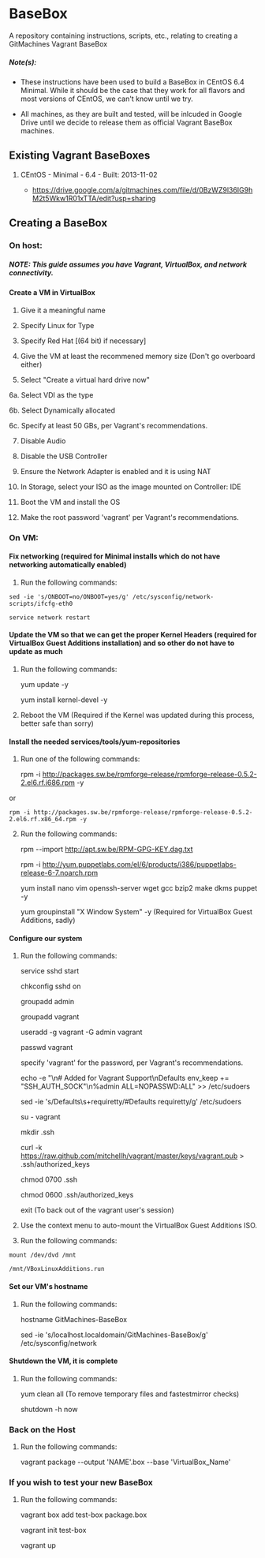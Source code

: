 # BaseBox

A repository containing instructions, scripts, etc., relating to creating a GitMachines Vagrant BaseBox

##### Note(s):

* These instructions have been used to build a BaseBox in CEntOS 6.4 Minimal. While it should be the case that they work for all flavors and most versions of CEntOS, we can't know until we try.

* All machines, as they are built and tested, will be inlcuded in Google Drive until we decide to release them as official Vagrant BaseBox machines.

## Existing Vagrant BaseBoxes
1. CEntOS - Minimal - 6.4 - Built: 2013-11-02

	* https://drive.google.com/a/gitmachines.com/file/d/0BzWZ9l36IG9hM2t5Wkw1R01xTTA/edit?usp=sharing

## Creating a BaseBox

### On host:

##### NOTE: This guide assumes you have Vagrant, VirtualBox, and network connectivity.

#### Create a VM in VirtualBox
1.   Give it a meaningful name

2.   Specify Linux for Type

3.   Specify Red Hat [(64 bit) if necessary] 

4.   Give the VM at least the recommened memory size (Don't go overboard either)

5.   Select "Create a virtual hard drive now"

 6a.   Select VDI as the type

 6b.   Select Dynamically allocated

 6c.   Specify at least 50 GBs, per Vagrant's recommendations.

7.   Disable Audio

8.   Disable the USB Controller

9.   Ensure the Network Adapter is enabled and it is using NAT

10.  In Storage, select your ISO as the image mounted on Controller: IDE

11.  Boot the VM and install the OS

12.  Make the root password 'vagrant' per Vagrant's recommendations.

### On VM:

#### Fix networking (required for Minimal installs which do not have networking automatically enabled)

1.   Run the following commands:

	sed -ie 's/ONBOOT=no/ONBOOT=yes/g' /etc/sysconfig/network-scripts/ifcfg-eth0

	service network restart

#### Update the VM so that we can get the proper Kernel Headers (required for VirtualBox Guest Additions installation) and so other do not have to update as much

1.  Run the following commands:

	yum update -y

	yum install kernel-devel -y

2.  Reboot the VM (Required if the Kernel was updated during this process, better safe than sorry)

#### Install the needed services/tools/yum-repositories

1.  Run one of the following commands:

	rpm -i http://packages.sw.be/rpmforge-release/rpmforge-release-0.5.2-2.el6.rf.i686.rpm -y

or

	rpm -i http://packages.sw.be/rpmforge-release/rpmforge-release-0.5.2-2.el6.rf.x86_64.rpm -y

2.  Run the following commands:

	rpm --import http://apt.sw.be/RPM-GPG-KEY.dag.txt

	rpm -i http://yum.puppetlabs.com/el/6/products/i386/puppetlabs-release-6-7.noarch.rpm

	yum install nano vim openssh-server wget gcc bzip2 make dkms puppet -y

	yum groupinstall "X Window System" -y (Required for VirtualBox Guest Additions, sadly)

#### Configure our system

1.  Run the following commands:

	service sshd start

	chkconfig sshd on

	groupadd admin

	groupadd vagrant

	useradd -g vagrant -G admin vagrant

	passwd vagrant

	   specify 'vagrant' for the password, per Vagrant's recommendations.

	echo -e "\n# Added for Vagrant Support\nDefaults	env_keep += \"SSH_AUTH_SOCK\"\n%admin   ALL=NOPASSWD:ALL" >> /etc/sudoers

	sed -ie 's/Defaults\s\+requiretty/#Defaults   requiretty/g' /etc/sudoers

	su - vagrant

	mkdir .ssh

	curl -k https://raw.github.com/mitchellh/vagrant/master/keys/vagrant.pub > .ssh/authorized_keys

	chmod 0700 .ssh

	chmod 0600 .ssh/authorized_keys

	exit (To back out of the vagrant user's session)

2.   Use the context menu to auto-mount the VirtualBox Guest Additions ISO.

3.   Run the following commands:

	mount /dev/dvd /mnt

	/mnt/VBoxLinuxAdditions.run

#### Set our VM's hostname

1. Run the following commands:

	hostname GitMachines-BaseBox

	sed -ie 's/localhost.localdomain/GitMachines-BaseBox/g' /etc/sysconfig/network

#### Shutdown the VM, it is complete
1. Run the following commands:

	yum clean all (To remove temporary files and fastestmirror checks)

	shutdown -h now

### Back on the Host

1. Run the following commands:

	vagrant package --output 'NAME'.box --base 'VirtualBox_Name'

### If you wish to test your new BaseBox

1. Run the following commands:

	vagrant box add test-box package.box 

	vagrant init test-box

	vagrant up
